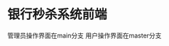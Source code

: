 # 银行秒杀系统前端

管理员操作界面在main分支
用户操作界面在master分支

<!-- [how to push code?](https://blog.csdn.net/weixin_42280089/article/details/88937175) -->
